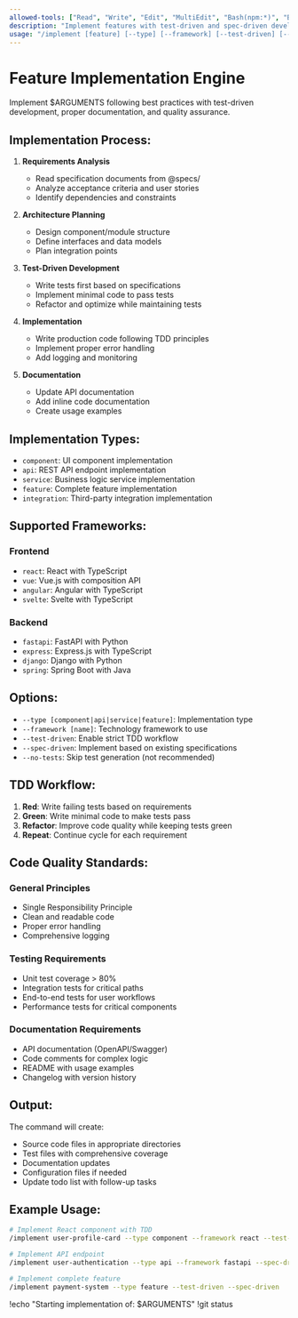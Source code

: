 ```yaml
---
allowed-tools: ["Read", "Write", "Edit", "MultiEdit", "Bash(npm:*)", "Bash(git:*)", "Glob", "Grep", "TodoWrite"]
description: "Implement features with test-driven and spec-driven development"
usage: "/implement [feature] [--type] [--framework] [--test-driven] [--spec-driven]"
---
```


# Feature Implementation Engine

Implement $ARGUMENTS following best practices with test-driven development, proper documentation, and quality assurance.

## Implementation Process:

1. **Requirements Analysis**
   - Read specification documents from @specs/
   - Analyze acceptance criteria and user stories
   - Identify dependencies and constraints

2. **Architecture Planning**
   - Design component/module structure
   - Define interfaces and data models
   - Plan integration points

3. **Test-Driven Development**
   - Write tests first based on specifications
   - Implement minimal code to pass tests
   - Refactor and optimize while maintaining tests

4. **Implementation**
   - Write production code following TDD principles
   - Implement proper error handling
   - Add logging and monitoring

5. **Documentation**
   - Update API documentation
   - Add inline code documentation
   - Create usage examples

## Implementation Types:

- `component`: UI component implementation
- `api`: REST API endpoint implementation  
- `service`: Business logic service implementation
- `feature`: Complete feature implementation
- `integration`: Third-party integration implementation

## Supported Frameworks:

### Frontend
- `react`: React with TypeScript
- `vue`: Vue.js with composition API
- `angular`: Angular with TypeScript
- `svelte`: Svelte with TypeScript

### Backend
- `fastapi`: FastAPI with Python
- `express`: Express.js with TypeScript
- `django`: Django with Python
- `spring`: Spring Boot with Java

## Options:

- `--type [component|api|service|feature]`: Implementation type
- `--framework [name]`: Technology framework to use
- `--test-driven`: Enable strict TDD workflow
- `--spec-driven`: Implement based on existing specifications
- `--no-tests`: Skip test generation (not recommended)

## TDD Workflow:

1. **Red**: Write failing tests based on requirements
2. **Green**: Write minimal code to make tests pass
3. **Refactor**: Improve code quality while keeping tests green
4. **Repeat**: Continue cycle for each requirement

## Code Quality Standards:

### General Principles
- Single Responsibility Principle
- Clean and readable code
- Proper error handling
- Comprehensive logging

### Testing Requirements
- Unit test coverage > 80%
- Integration tests for critical paths
- End-to-end tests for user workflows
- Performance tests for critical components

### Documentation Requirements
- API documentation (OpenAPI/Swagger)
- Code comments for complex logic
- README with usage examples
- Changelog with version history

## Output:

The command will create:
- Source code files in appropriate directories
- Test files with comprehensive coverage
- Documentation updates
- Configuration files if needed
- Update todo list with follow-up tasks

## Example Usage:

```bash
# Implement React component with TDD
/implement user-profile-card --type component --framework react --test-driven

# Implement API endpoint
/implement user-authentication --type api --framework fastapi --spec-driven

# Implement complete feature
/implement payment-system --type feature --test-driven --spec-driven
```

!echo "Starting implementation of: $ARGUMENTS"
!git status
